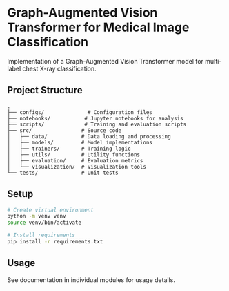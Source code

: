 # Graph-Augmented Vision Transformer for Medical Image Classification

Implementation of a Graph-Augmented Vision Transformer model for multi-label chest X-ray classification.

## Project Structure

```
.
├── configs/              # Configuration files
├── notebooks/           # Jupyter notebooks for analysis
├── scripts/             # Training and evaluation scripts
├── src/                # Source code
│   ├── data/           # Data loading and processing
│   ├── models/         # Model implementations
│   ├── trainers/       # Training logic
│   ├── utils/          # Utility functions
│   ├── evaluation/     # Evaluation metrics
│   └── visualization/  # Visualization tools
└── tests/              # Unit tests
```

## Setup

```bash
# Create virtual environment
python -m venv venv
source venv/bin/activate

# Install requirements
pip install -r requirements.txt
```

## Usage

See documentation in individual modules for usage details.
